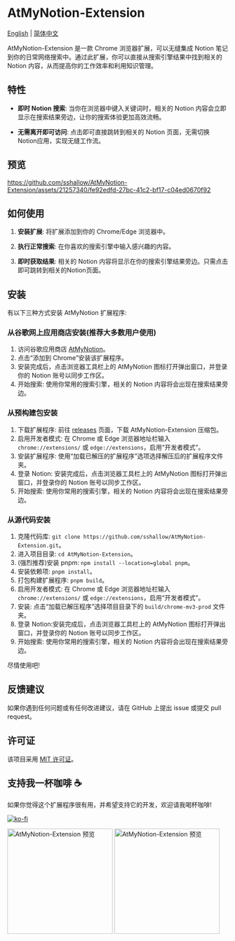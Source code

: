 # AtMyNotion-Extension
[English](README.md) | [简体中文](README.zh-CN.md)

AtMyNotion-Extension 是一款 Chrome 浏览器扩展，可以无缝集成 Notion 笔记到你的日常网络搜索中。通过此扩展，你可以直接从搜索引擎结果中找到相关的 Notion 内容，从而提高你的工作效率和利用知识管理。

## 特性

- **即时 Notion 搜索**: 当你在浏览器中键入关键词时，相关的 Notion 内容会立即显示在搜索结果旁边，让你的搜索体验更加高效流畅。

- **无需离开即可访问**: 点击即可直接跳转到相关的 Notion 页面，无需切换Notion应用，实现无缝工作流。

## 预览

https://github.com/sshallow/AtMyNotion-Extension/assets/21257340/fe92edfd-27bc-41c2-bf17-c04ed0670f92

## 如何使用

1. **安装扩展**: 将扩展添加到你的 Chrome/Edge 浏览器中。

2. **执行正常搜索**: 在你喜欢的搜索引擎中输入感兴趣的内容。

3. **即时获取结果**: 相关的 Notion 内容将显示在你的搜索引擎结果旁边。只需点击即可跳转到相关的Notion页面。

## 安装

有以下三种方式安装 AtMyNotion 扩展程序:

### 从谷歌网上应用商店安装(推荐大多数用户使用)

1. 访问谷歌应用商店 [AtMyNotion](https://chromewebstore.google.com/detail/at-my-notion/edfigkgekgdhmecpnahljldneglkkmkh)。
2. 点击“添加到 Chrome”安装该扩展程序。
3. 安装完成后，点击浏览器工具栏上的 AtMyNotion 图标打开弹出窗口，并登录你的 Notion 账号以同步工作区。
4. 开始搜索: 使用你常用的搜索引擎，相关的 Notion 内容将会出现在搜索结果旁边。

### 从预构建包安装

1. 下载扩展程序: 前往 [releases](https://github.com/sshallow/AtMyNotion-Extension/releases/tag/v0.0.1) 页面，下载 AtMyNotion-Extension 压缩包。
2. 启用开发者模式: 在 Chrome 或 Edge 浏览器地址栏输入 `chrome://extensions/` 或 `edge://extensions`，启用“开发者模式”。
3. 安装扩展程序: 使用“加载已解压的扩展程序”选项选择解压后的扩展程序文件夹。
4. 登录 Notion: 安装完成后，点击浏览器工具栏上的 AtMyNotion 图标打开弹出窗口，并登录你的 Notion 账号以同步工作区。
5. 开始搜索: 使用你常用的搜索引擎，相关的 Notion 内容将会出现在搜索结果旁边。

### 从源代码安装
1. 克隆代码库: `git clone https://github.com/sshallow/AtMyNotion-Extension.git`。
2. 进入项目目录: `cd AtMyNotion-Extension`。
3. (强烈推荐)安装 pnpm: `npm install --location=global pnpm`。
4. 安装依赖项: `pnpm install`。
5. 打包构建扩展程序: `pnpm build`。
6. 启用开发者模式: 在 Chrome 或 Edge 浏览器地址栏输入 `chrome://extensions/` 或 `edge://extensions`，启用“开发者模式”。
7. 安装: 点击“加载已解压程序”选择项目目录下的 `build/chrome-mv3-prod` 文件夹。
8. 登录 Notion:安装完成后，点击浏览器工具栏上的 AtMyNotion 图标打开弹出窗口，并登录你的 Notion 账号以同步工作区。
9. 开始搜索: 使用你常用的搜索引擎，相关的 Notion 内容将会出现在搜索结果旁边。


尽情使用吧!

## 反馈建议

如果你遇到任何问题或有任何改进建议，请在 GitHub 上提出 issue 或提交 pull request。

## 许可证

该项目采用 [MIT 许可证](LICENSE)。

## 支持我一杯咖啡 ☕

如果你觉得这个扩展程序很有用，并希望支持它的开发，欢迎请我喝杯咖啡!

[![ko-fi](https://ko-fi.com/img/githubbutton_sm.svg)](https://ko-fi.com/B0B2XG28D)

<img src="https://github.com/sshallow/AtMyNotion-Extension/assets/21257340/d8e9a707-c86d-40f6-80fa-20b5130a09ff" alt="AtMyNotion-Extension 预览" width="240px">

<img src="https://github.com/sshallow/AtMyNotion-Extension/assets/21257340/0300a891-b741-4ea0-aa26-eee2c728f1b1" alt="AtMyNotion-Extension 预览" width="240px">
